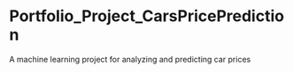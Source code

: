 # Portfolio_Project_CarsPricePrediction
A machine learning project for analyzing and predicting car prices
